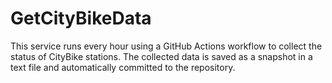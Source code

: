 # GetCityBikeData

This service runs every hour using a GitHub Actions workflow to collect the status of CityBike stations. The collected 
data is saved as a snapshot in a text file and automatically committed to the repository.
